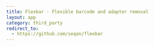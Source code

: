 ```yaml
---
title: Flexbar - Flexible barcode and adapter removal
layout: app
category: third_party
redirect_to:
  - https://github.com/seqan/flexbar
---
```

